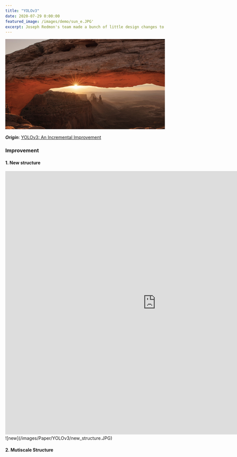 ```yaml
---
title: "YOLOv3"
date: 2020-07-29 0:00:00
featured_image: /images/demo/sun_e.JPG'
excerpt: Joseph Redmon's team made a bunch of little design changes to make it better
---
```


![image](/images/demo/sun_e.JPG)

***Origin***: [YOLOv3: An Incremental Improvement](https://pjreddie.com/media/files/papers/YOLOv3.pdf)

### Improvement
#### 1. New structure
<iframe src="https://widgets.figshare.com/articles/8322632/embed?show_title=0" width="950" height="830" allowfullscreen="true" frameborder="0"></iframe>
![new](/images/Paper/YOLOv3/new_structure.JPG)

#### 2. Mutiscale Structure
